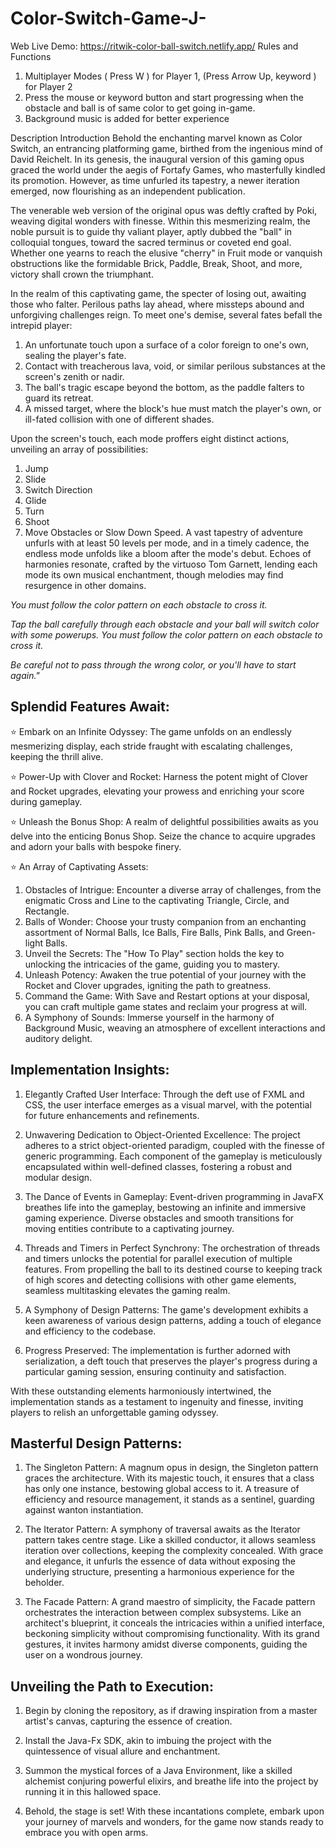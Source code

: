 # Color-Switch-Game-J-
Web Live Demo: https://ritwik-color-ball-switch.netlify.app/
Rules and Functions
 1. Multiplayer Modes ( Press W ) for Player 1, (Press Arrow Up, keyword ) for Player 2
 2. Press the mouse or keyword button and start progressing when the obstacle and ball is of same color to get going in-game.
 3. Background music is added for better experience  

Description
Introduction 
Behold the enchanting marvel known as Color Switch, an entrancing platforming game, birthed from the ingenious mind of David Reichelt. In its genesis, the inaugural version of this gaming opus graced the world under the aegis of Fortafy Games, who masterfully kindled its promotion. However, as time unfurled its tapestry, a newer iteration emerged, now flourishing as an independent publication.

The venerable web version of the original opus was deftly crafted by Poki, weaving digital wonders with finesse. Within this mesmerizing realm, the noble pursuit is to guide thy valiant player, aptly dubbed the "ball" in colloquial tongues, toward the sacred terminus or coveted end goal. Whether one yearns to reach the elusive "cherry" in Fruit mode or vanquish obstructions like the formidable Brick, Paddle, Break, Shoot, and more, victory shall crown the triumphant.

In the realm of this captivating game, the specter of losing out, awaiting those who falter. Perilous paths lay ahead, where missteps abound and unforgiving challenges reign. To meet one's demise, several fates befall the intrepid player:

1. An unfortunate touch upon a surface of a color foreign to one's own, sealing the player's fate.
2. Contact with treacherous lava, void, or similar perilous substances at the screen's zenith or nadir.
3. The ball's tragic escape beyond the bottom, as the paddle falters to guard its retreat.
4. A missed target, where the block's hue must match the player's own, or ill-fated collision with one of different shades.

Upon the screen's touch, each mode proffers eight distinct actions, unveiling an array of possibilities:
 1. Jump
 2. Slide
 3. Switch Direction
 4. Glide
 5. Turn
 6. Shoot
 7. Move Obstacles or Slow Down Speed.
 A vast tapestry of adventure unfurls with at least 50 levels per mode, and in a timely cadence, the endless mode unfolds like a bloom after the mode's debut. Echoes of harmonies resonate, crafted by the virtuoso Tom Garnett, lending each mode its own musical enchantment, though melodies may find resurgence in other domains.

*You must follow the color pattern on each obstacle to cross it.*

*Tap the ball carefully through each obstacle and your ball will switch color with some powerups. You must follow the color pattern on each obstacle to cross it.*

*Be careful not to pass through the wrong color, or you'll have to start again."*

## Splendid Features Await:

⭐️ Embark on an Infinite Odyssey: The game unfolds on an endlessly mesmerizing display, each stride fraught with escalating challenges, keeping the thrill alive.

⭐️ Power-Up with Clover and Rocket: Harness the potent might of Clover and Rocket upgrades, elevating your prowess and enriching your score during gameplay.

⭐️ Unleash the Bonus Shop: A realm of delightful possibilities awaits as you delve into the enticing Bonus Shop. Seize the chance to acquire upgrades and adorn your balls with bespoke finery.

⭐️ An Array of Captivating Assets:
  1. Obstacles of Intrigue: Encounter a diverse array of challenges, from the enigmatic Cross and Line to the captivating Triangle, Circle, and Rectangle.
  2. Balls of Wonder: Choose your trusty companion from an enchanting assortment of Normal Balls, Ice Balls, Fire Balls, Pink Balls, and Green-light Balls.
  3. Unveil the Secrets: The "How To Play" section holds the key to unlocking the intricacies of the game, guiding you to mastery.
  4. Unleash Potency: Awaken the true potential of your journey with the Rocket and Clover upgrades, igniting the path to greatness.
  5. Command the Game: With Save and Restart options at your disposal, you can craft multiple game states and reclaim your progress at will.
  6. A Symphony of Sounds: Immerse yourself in the harmony of Background Music, weaving an atmosphere of excellent interactions and auditory delight.


##  Implementation Insights:

1. Elegantly Crafted User Interface: Through the deft use of FXML and CSS, the user interface emerges as a visual marvel, with the potential for future enhancements and refinements.

2. Unwavering Dedication to Object-Oriented Excellence: The project adheres to a strict object-oriented paradigm, coupled with the finesse of generic programming. Each component of the gameplay is meticulously encapsulated within well-defined classes, fostering a robust and modular design.

3. The Dance of Events in Gameplay: Event-driven programming in JavaFX breathes life into the gameplay, bestowing an infinite and immersive gaming experience. Diverse obstacles and smooth transitions for moving entities contribute to a captivating journey.

4. Threads and Timers in Perfect Synchrony: The orchestration of threads and timers unlocks the potential for parallel execution of multiple features. From propelling the ball to its destined course to keeping track of high scores and detecting collisions with other game elements, seamless multitasking elevates the gaming realm.

5. A Symphony of Design Patterns: The game's development exhibits a keen awareness of various design patterns, adding a touch of elegance and efficiency to the codebase.

6. Progress Preserved: The implementation is further adorned with serialization, a deft touch that preserves the player's progress during a particular gaming session, ensuring continuity and satisfaction.

With these outstanding elements harmoniously intertwined, the implementation stands as a testament to ingenuity and finesse, inviting players to relish an unforgettable gaming odyssey.


 ## Masterful Design Patterns:

1. The Singleton Pattern: A magnum opus in design, the Singleton pattern graces the architecture. With its majestic touch, it ensures that a class has only one instance, bestowing global access to it. A treasure of efficiency and resource management, it stands as a sentinel, guarding against wanton instantiation.

2. The Iterator Pattern: A symphony of traversal awaits as the Iterator pattern takes centre stage. Like a skilled conductor, it allows seamless iteration over collections, keeping the complexity concealed. With grace and elegance, it unfurls the essence of data without exposing the underlying structure, presenting a harmonious experience for the beholder.

3. The Facade Pattern: A grand maestro of simplicity, the Facade pattern orchestrates the interaction between complex subsystems. Like an architect's blueprint, it conceals the intricacies within a unified interface, beckoning simplicity without compromising functionality. With its grand gestures, it invites harmony amidst diverse components, guiding the user on a wondrous journey.

## Unveiling the Path to Execution:

1. Begin by cloning the repository, as if drawing inspiration from a master artist's canvas, capturing the essence of creation.

2. Install the Java-Fx SDK, akin to imbuing the project with the quintessence of visual allure and enchantment.

3. Summon the mystical forces of a Java Environment, like a skilled alchemist conjuring powerful elixirs, and breathe life into the project by running it in this hallowed space.

4. Behold, the stage is set! With these incantations complete, embark upon your journey of marvels and wonders, for the game now stands ready to embrace you with open arms.
